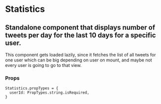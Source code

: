 # Statistics

## Standalone component that displays number of tweets per day for the last 10 days for a specific user.

This component gets loaded lazily, since it fetches the list of all tweets for one user which can be big depending on user on mount, and maybe not every user is going to go to that view.

### Props

```
Statistics.propTypes = {
  userId: PropTypes.string.isRequired,
}
```
